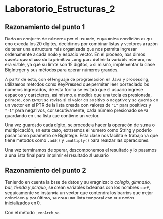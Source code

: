 # Laboratorio_Estructuras_2

## Razonamiento del punto 1
Dado un conjunto de números por el usuario, cuya única condición es qu eno exceda los 20 dígitos, decidimos por combinar listas y vectores a razón de tener una estructura más organizada que nos permita ingresar ordenamente a cada nodo y espacio vector. En el proceso, nos dimos cuenta que el uso de la primitiva Long para definir la variable número, no era viable, ya qué su limite son 19 dígitos, a si mismo, implementar la clase BigInteger y sus métodos para operar números grandes.

A partir de esto, con el lenguaje de programación en Java y processing, utilizamos métodos como KeyPressed que permiten leer por teclado los números ingresados, de esta forma se evitará que el usuario ingrese espacios y carácteres, así mismo, a medida que una tecla es presionada, primero, con `ENTER` se revisa si el valor es positivo o negativo y se guarda en un vector en el PTR de la lista creada con valores de `"1"` para positivos y `"-1"` para negativos, consecutivamente, cada número presionado se va guardando en una lista que contiene un vector.

Una vez guardado cada dígito, se procede a hacer la operación de suma o multiplicación, en este caso, extraemos el numero como String y poderlo pasar como parametró de BigIntege. Esta clase nos facilita el trabajo ya que tiene métodos como `.add()` y `.multiply()` para realizar las operaciones.

Una vez terminamos de operar, descomponemos el resultado y lo pasamos a una lista final para imprimir el resultado al usuario


## Razonamiento del punto 2
Teniendo en cuenta la base de datos y su oragnizacio _colegio, gimnasio, bar, tienda y parque_, se crean variables boleanas con los nombres `car#`, seguidamente se instancia un vector que contendra los barrios que mejor coinciden y por último, se crea una lista temporal con sus nodos inicializados en 0.

Con el método `LeerArchivo`
